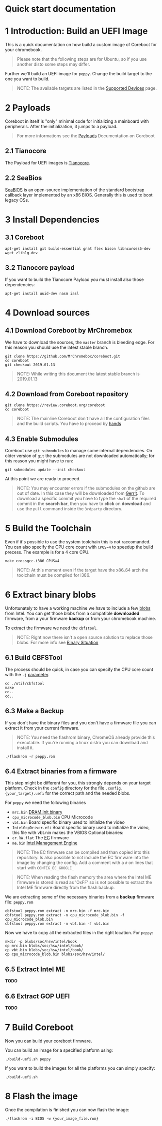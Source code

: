 Quick start documentation
===

# 1 Introduction: Build an UEFI Image

This is a quick documentation on how build a custom image of Coreboot for your chromebook.

> Please note that the following steps are for Ubuntu, so if you use another disto some steps may differ.

Further we'll build an UEFI image for `peppy`. Change the build target to the one you want to build.
> NOTE: The available targets are listed in the [Supported Devices](https://mrchromebox.tech/#devices) page.

# 2 Payloads
Coreboot in itself is "only" minimal code for initializing a mainboard with peripherals. After the initialization, it jumps to a payload. 

> For more informations see the [Payloads](https://www.coreboot.org/Payloads) Documentation on Coreboot 

## 2.1 Tianocore
The Payload for UEFI images is [Tianocore](https://www.tianocore.org/).

## 2.2 SeaBios
[SeaBIOS](https://seabios.org/SeaBIOS) is an open-source implementation of the standard bootstrap callback layer implemented by an x86 BIOS.
Generally this is used to boot legacy OSs.

# 3 Install Dependencies

## 3.1 Coreboot
```
apt-get install git build-essential gnat flex bison libncurses5-dev wget zlib1g-dev
```

## 3.2 Tianocore payload

If you want to build the Tianocore Payload you must install also those dependencies:

```
apt-get install uuid-dev nasm iasl
```

# 4 Download sources
## 4.1 Download Coreboot by MrChromebox

We have to download the sources, the `master` branch is bleeding edge. For this reason you should use the latest stable branch.

```
git clone https://github.com/MrChromebox/coreboot.git
cd coreboot
git checkout 2019.01.13
```
>NOTE: While writing this document the latest stable branch is 2019.01.13

## 4.2 Download from Coreboot repository
```
git clone https://review.coreboot.org/coreboot
cd coreboot
```
> NOTE: The mainline Coreboot don't have all the configuration files and the build scripts. You have to procead by [hands](https://doc.coreboot.org/lessons/lesson1.html)

## 4.3 Enable Submodules
Coreboot use `git submodules` to manage some internal dependencies. On older version of `git` the submodules are not downloaded automatically; for this reason you might have to run:
```
git submodules update --init checkout
```

At this point we are ready to proceed.

> NOTE: You may encounter errors if the submodules on the github are out of date. In this case they will be downloaded from [Gerrit](https://review.coreboot.org). 
To download a specific commit you have to type the `sha1` of the required commit in the **search bar**, then you have to **click** on **download** and use the `pull` command inside the `3rdparty` directory.

# 5 Build the Toolchain
Even if it's possible to use the system toolchain this is not raccomanded.
You can also specify the CPU core count with `CPUS=4` to speedup the build precess. The example is for a 4 core CPU.
```
make crossgcc-i386 CPUS=4
```
> NOTE: At this moment even if the target have the x86_64 arch the toolchain must be compiled for i386.

# 6 Extract binary blobs

Unfortunately to have a working machine we have to include a few [blobs](https://en.wikipedia.org/wiki/Binary_blob) from Intel.
You can get those blobs from a compatible **downloaded** firmware, from a your firmware **backup** or from your chromebook machine.

To extract the firmware we need the `cbfstool`.

> NOTE: Right now there isn't a open source solution to replace those blobs. For more info see [Binary Situation](https://www.coreboot.org/Binary_situation)

## 6.1 Build CBFSTool
The process should be quick, in case you can specify the CPU core count with the `-j` [parameter](https://www.gnu.org/software/make/manual/make.html#Parallel).
```
cd ./util/cbfstool
make
cd..
cd..
```

## 6.3 Make a Backup
If you don't have the binary files and you don't have a firmware file you can extract it from your current firmware.

>NOTE: You need the flashrom binary, ChromeOS already provide this executable. If you're running a linux distro you can download and install it.

```
./flashrom -r peppy.rom
```

## 6.4 Extract binaries from a firmware
This step might be different for you, this strongly depends on your target platform.
Check in the `config` directory for the file `.config.{your_target}.uefi` for the correct path and the needed blobs.

For `peppy` we need the following binaries
 * `mrc.bin` [DRAM Init binary](https://doc.coreboot.org/northbridge/intel/haswell/mrc.bin.html)
 * `cpu_microcode_blob.bin` CPU Microcode
 * `vbt.bin` Board specific binary used to initialize the video
 * `IntelGopDriver.efi` Board specific binary used to initialize the video, this file with vbt.nin makes the VBIOS
Optional binaries:
 * `er.RW.flat` The [EC](https://www.chromium.org/chromium-os/ec-development) firmware
 * `me.bin` [Intel Management Engine](https://www.coreboot.org/Intel_Management_Engine)

> NOTE: The EC firmware can be compiled and than copied into this repository.
> Is also possible to not include the EC firmware into the image by changing the config.
> Add a comment with a `#` on lines that start with `CONFIG_EC_GOOGLE_`

> NOTE: When reading the flash memory the area where the Intel ME firmware is stored is read as 'OxFF' so is not possible to extract the Intel ME firmware directly from the flash backup.

We are extracting some of the necessary binaries from a **backup** firmware file: `peppy.rom`
```
cbfstool peppy.rom extract -n mrc.bin -f mrc.bin
cbfstool peppy.rom extract -n cpu_microcode_blob.bin -f cpu_microcode_blob.bin
cbfstool peppy.rom extract -n vbt.bin -f vbt.bin
```

Now we have to copy all the extracted files in the right location. For `peppy`:

```
mkdir -p blobs/soc/hsw/intel/book
cp mrc.bin blobs/soc/hsw/intel/book/
cp vbt.bin blobs/soc/hsw/intel/book/
cp cpu_microcode_blob.bin blobs/soc/hsw/intel/
```

## 6.5 Extract Intel ME
**TODO**

## 6.6 Extract GOP UEFI
**TODO**

# 7 Build Coreboot
Now you can build your coreboot firmware.

You can build an image for a specified platform using:

```
./build-uefi.sh peppy
```

If you want to build the images for all the platforms you can simply specify:

```
./build-uefi.sh
```

# 8 Flash the image
Once the compilation is finished you can now flash the image:
```
./flashrom -i BIOS -w {your_image_file.rom}
```
